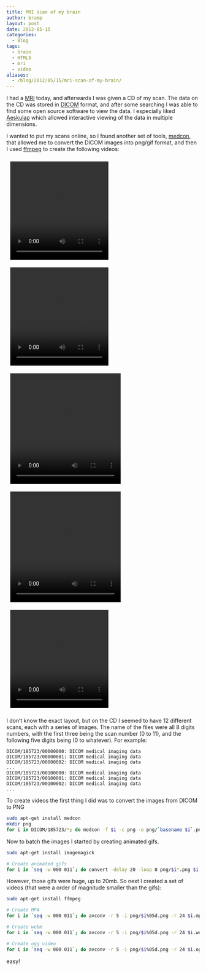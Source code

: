 ```yaml
---
title: MRI scan of my brain
author: bramp
layout: post
date: 2012-05-15
categories:
  - Blog
tags:
  - brain
  - HTML5
  - mri
  - video
aliases:
  - /blog/2012/05/15/mri-scan-of-my-brain/
---
```

I had a [MRI][1] today, and afterwards I was given a CD of my scan. The data on the CD was stored in [DICOM][2] format, and after some searching I was able to find some open source software to view the data. I especially liked [Aeskulap][3] which allowed interactive viewing of the data in multiple dimensions.

I wanted to put my scans online, so I found another set of tools, [medcon][4], that allowed me to convert the DICOM images into png/gif format, and then I used [ffmpeg][5] to create the following videos:

<video width="256" height="256" controls="controls" style="float:left; padding: 10px"><source src="001.mp4" type="video/mp4" /><source src="001.webm" type="video/webm" />Your browser does not support the video tag.</video>

<video width="256" height="256" controls="controls" style="float:left; padding: 10px"><source src="003.mp4" type="video/mp4" /><source src="003.webm" type="video/webm" />Your browser does not support the video tag.</video>

<video width="288" height="288" controls="controls" style="float:left; padding: 10px"><source src="004.mp4" type="video/mp4" /><source src="004.webm" type="video/webm" />Your browser does not support the video tag.</video>

<video width="288" height="288" controls="controls" style="float:left; padding: 10px"><source src="000.mp4" type="video/mp4" /><source src="000.webm" type="video/webm" />Your browser does not support the video tag.</video>

<video width="256" height="256" controls="controls" style="float:left; padding: 10px"><source src="008.mp4" type="video/mp4" /><source src="008.webm" type="video/webm" />Your browser does not support the video tag.</video>

<div style="clear: both">
</div>

I don&#8217;t know the exact layout, but on the CD I seemed to have 12 different scans, each with a series of images. The name of the files were all 8 digits numbers, with the first three being the scan number (0 to 11), and the following five digits being (0 to whatever). For example:

```text
DICOM/185723/00000000: DICOM medical imaging data
DICOM/185723/00000001: DICOM medical imaging data
DICOM/185723/00000002: DICOM medical imaging data
...
DICOM/185723/00100000: DICOM medical imaging data
DICOM/185723/00100001: DICOM medical imaging data
DICOM/185723/00100002: DICOM medical imaging data
...
```

To create videos the first thing I did was to convert the images from DICOM to PNG

```bash
sudo apt-get install medcon
mkdir png
for i in DICOM/185723/*; do medcon -f $i -c png -o png/`basename $i`.png ; done;
```

Now to batch the images I started by creating animated gifs.

```bash
sudo apt-get install imagemagick

# Create animated gifs
for i in `seq -w 000 011`; do convert -delay 20 -loop 0 png/$i*.png $i.gif; done;
```

However, those gifs were huge, up to 20mb. So next I created a set of videos (that were a order of magnitude smaller than the gifs):

```bash
sudo apt-get install ffmpeg

# Create MP4
for i in `seq -w 000 011`; do avconv -r 5 -i png/$i%05d.png -r 24 $i.mp4; done;

# Create webm
for i in `seq -w 000 011`; do avconv -r 5 -i png/$i%05d.png -r 24 $i.webm; done;

# Create ogg video
for i in `seq -w 000 011`; do avconv -r 5 -i png/$i%05d.png -r 24 $i.ogg; done;
```

easy!

 [1]: http://en.wikipedia.org/wiki/Magnetic_resonance_imaging
 [2]: http://en.wikipedia.org/wiki/DICOM
 [3]: http://aeskulap.nongnu.org/
 [4]: http://xmedcon.sourceforge.net/
 [5]: http://ffmpeg.org/
 
